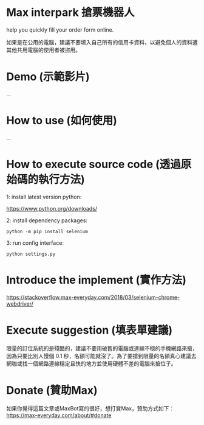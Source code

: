   # Max interpark 搶票機器人
  help you quickly fill your order form online.
  
  如果是在公用的電腦，建議不要填入自己所有的信用卡資料，以避免個人的資料遭其他共用電腦的使用者被盜用。
  
  # Demo (示範影片)
  ...
  
  # How to use (如何使用)
  ...
  
  # How to execute source code (透過原始碼的執行方法)
  1: install latest version python:
  
  https://www.python.org/downloads/
  
  2: install dependency packages:
  
  <code>python -m pip install selenium</code>
  
  3: run config interface:
  
  <code>python settings.py</code>
  
  
  # Introduce the implement (實作方法)
  https://stackoverflow.max-everyday.com/2018/03/selenium-chrome-webdriver/
  
  # Execute suggestion (填表單建議)
  限量的訂位系統的是殘酷的，建議不要用破舊的電腦或連線不穩的手機網路來搶，因為只要比別人慢個 0.1 秒，名額可能就沒了。為了要搶到限量的名額真心建議去網咖或找一個網路連線穩定且快的地方並使用硬體不差的電腦來搶位子。
  
  # Donate (贊助Max)
  如果你覺得這篇文章或MaxBot寫的很好，想打賞Max，贊助方式如下： https://max-everyday.com/about/#donate
  
